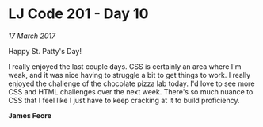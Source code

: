 # LJ Code 201 - Day 10
*17 March 2017*

Happy St. Patty's Day!

I really enjoyed the last couple days. CSS is certainly an area where I'm weak, and it was nice having to struggle a bit to get things to work. I really enjoyed the challenge of the chocolate pizza lab today. I'd love to see more CSS and HTML challenges over the next week. There's so much nuance to CSS that I feel like I just have to keep cracking at it to build proficiency.

**James Feore**
